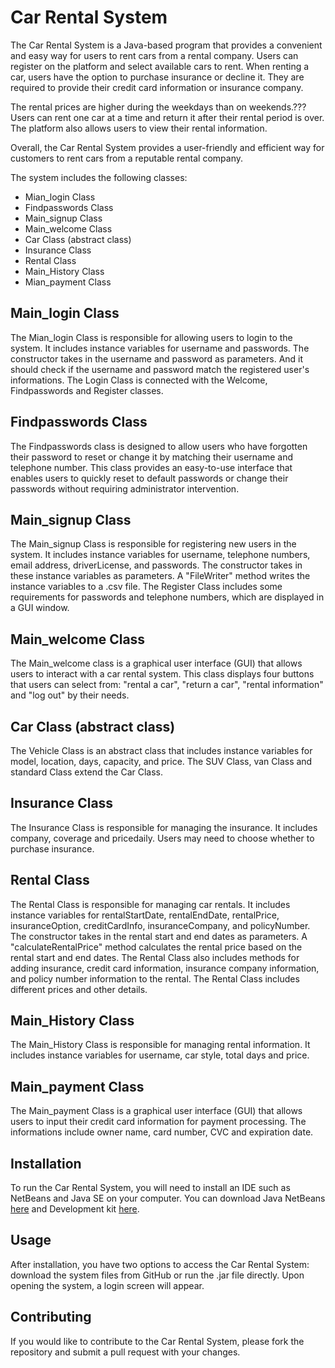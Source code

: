 # Car Rental System

The Car Rental System is a Java-based program that provides a convenient and easy way for users to rent cars from a rental company. Users can register on the platform and select available cars to rent. When renting a car, users have the option to purchase insurance or decline it. They are required to provide their credit card information or insurance company. 

The rental prices are higher during the weekdays than on weekends.??? Users can rent one car at a time and return it after their rental period is over. The platform also allows users to view their rental information. 

Overall, the Car Rental System provides a user-friendly and efficient way for customers to rent cars from a reputable rental company. 

The system includes the following classes:

- Mian_login Class
- Findpasswords Class
- Main_signup Class
- Main_welcome Class
- Car Class (abstract class)
- Insurance Class
- Rental Class
- Main_History Class
- Mian_payment Class

## Main_login Class

The Mian_login Class is responsible for allowing users to login to the system. It includes instance variables for username and passwords. The constructor takes in the username and password as parameters.  And it should check if the username and password match the registered user's informations. The Login Class is connected with the Welcome, Findpasswords and Register classes.

## Findpasswords Class

The Findpasswords class is designed to allow users who have forgotten their password to reset or change it by matching their username and telephone number. This class provides an easy-to-use interface that enables users to quickly reset to default passwords or change their passwords without requiring administrator intervention.

## Main_signup Class

The Main_signup Class is responsible for registering new users in the system. It includes instance variables for username, telephone numbers, email address, driverLicense, and passwords. The constructor takes in these instance variables as parameters. A "FileWriter" method writes the instance variables to a .csv file. The Register Class includes some requirements for passwords and telephone numbers, which are displayed in a GUI window.

## Main_welcome Class

The Main_welcome class is a graphical user interface (GUI) that allows users to interact with a car rental system. This class displays four buttons that users can select from: "rental a car", "return a car", "rental information" and "log out" by their needs.

## Car Class (abstract class)

The Vehicle Class is an abstract class that includes instance variables for model, location, days, capacity, and price. The SUV Class, van Class and standard Class extend the Car Class.

## Insurance Class

The Insurance Class is responsible for managing the insurance. It includes company, coverage and pricedaily. Users may need to choose whether to purchase insurance.

## Rental Class

The Rental Class is responsible for managing car rentals. It includes instance variables for rentalStartDate, rentalEndDate, rentalPrice, insuranceOption, creditCardInfo, insuranceCompany, and policyNumber. The constructor takes in the rental start and end dates as parameters. A "calculateRentalPrice" method calculates the rental price based on the rental start and end dates. The Rental Class also includes methods for adding insurance, credit card information, insurance company information, and policy number information to the rental. The Rental Class includes different prices and other details.

## Main_History Class

The Main_History Class is responsible for managing rental information. It includes instance variables for username, car style, total days and price. 

## Main_payment Class

The Main_payment Class is a graphical user interface (GUI) that allows users to input their credit card information for payment processing. The informations include owner name, card number, CVC and expiration date.

## Installation

To run the Car Rental System, you will need to install an IDE such as NetBeans and Java SE on your computer. You can download Java NetBeans [here](https://netbeans.apache.org/download/) and Development kit [here](https://www.oracle.com/java/technologies/downloads/).

## Usage

After installation, you have two options to access the Car Rental System: download the system files from GitHub or run the .jar file directly. Upon opening the system, a login screen will appear.

## Contributing

If you would like to contribute to the Car Rental System, please fork the repository and submit a pull request with your changes.

